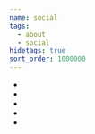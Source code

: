 ```yaml
---
name: social
tags:
  - about
  - social
hidetags: true
sort_order: 1000000
---
```

  <ul class="social">
    <li class="social"><a href="https://youtube.com/bitmeizer" target="_blank"><i class="fa fa-youtube-square" title="YouTube"></i></a></li>
    <li class="social"><a href="https://vimeo.com/randomphotons" target="_blank"><i class="fa fa-vimeo-square" title="Vimeo"></i></a></li>
    <li class="social"><a href="https://twitter.com/randomphotons" target="_blank"><i class="fa fa-twitter-square" title="Twitter"></i></a></li>
    <li class="social"><a href="https://www.facebook.com/randomphotons/" target="_blank"><i class="fa fa-facebook-square" title="Facebook"></i></a></li>
    <li class="social"><a href="mailto:productions@randomphotons.com"><i class="fa fa-envelope-square" title="Email"></i></a></li>
  </ul>
